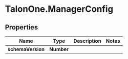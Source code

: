 # TalonOne.ManagerConfig

## Properties

Name | Type | Description | Notes
------------ | ------------- | ------------- | -------------
**schemaVersion** | **Number** |  | 


